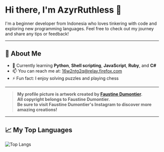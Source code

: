 # Hi there, I'm AzyrRuthless 👋

I'm a beginner developer from Indonesia who loves tinkering with code and exploring new programming languages. Feel free to check out my journey and share any tips or feedback!

---

## 🚀 About Me
- 🌱 Currently learning **Python**, **Shell scripting**, **JavaScript**, **Ruby**, and **C#**  
- 📫 You can reach me at: [16w2ntg2q@relay.firefox.com](mailto:16w2ntg2q@relay.firefox.com)  
- ⚡ Fun fact: I enjoy solving puzzles and playing chess  

---

> **My profile picture is artwork created by [Faustine Dumontier](https://www.instagram.com/faustinedumontier_art).**  
> **All copyright belongs to Faustine Dumontier.**  
> **Be sure to visit Faustine Dumontier's Instagram to discover more amazing creations!**

---

## 📈 My Top Languages
![Top Langs](https://github-readme-stats.vercel.app/api/top-langs/?username=AzyrRuthless&layout=compact)